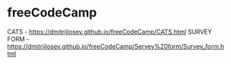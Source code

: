 # freeCodeCamp
CATS - https://dmitrijlosev.github.io/freeCodeCamp/CATS.html
SURVEY FORM - https://dmitrijlosev.github.io/freeCodeCamp/Servey%20form/Survey_form.html

